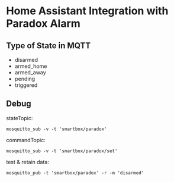 # Home Assistant Integration with Paradox Alarm

## Type of State in MQTT

- disarmed
- armed_home
- armed_away
- pending
- triggered

## Debug

stateTopic:
```
mosquitto_sub -v -t 'smartbox/paradox'
```

commandTopic:
```
mosquitto_sub -v -t 'smartbox/paradox/set'
```

test & retain data:
```
mosquitto_pub -t 'smartbox/paradox' -r -m 'disarmed'
```
